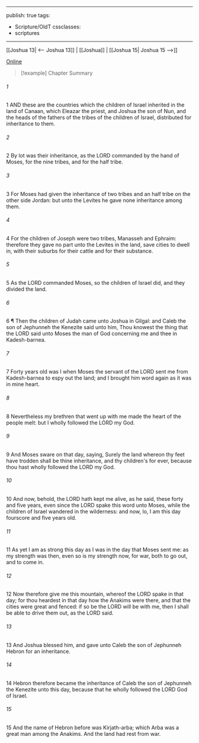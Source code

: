 

---
publish: true
tags:
  - Scripture/OldT
cssclasses:
  - scriptures
---
[[Joshua 13| <-- Joshua 13]] | [[Joshua]] | [[Joshua 15| Joshua 15 -->]]

[Online](https://churchofjesuschrist.org/study/scriptures/ot/josh/14?lang=eng)

>[!example] Chapter Summary
>
###### 1
1 AND these are the countries which the children of Israel inherited in the land of Canaan, which Eleazar the priest, and Joshua the son of Nun, and the heads of the fathers of the tribes of the children of Israel, distributed for inheritance to them.
###### 2
2 By lot was their inheritance, as the LORD commanded by the hand of Moses, for the nine tribes, and for the half tribe.
###### 3
3 For Moses had given the inheritance of two tribes and an half tribe on the other side Jordan: but unto the Levites he gave none inheritance among them.
###### 4
4 For the children of Joseph were two tribes, Manasseh and Ephraim: therefore they gave no part unto the Levites in the land, save cities to dwell in, with their suburbs for their cattle and for their substance.
###### 5
5 As the LORD commanded Moses, so the children of Israel did, and they divided the land.
###### 6
6 ¶ Then the children of Judah came unto Joshua in Gilgal: and Caleb the son of Jephunneh the Kenezite said unto him, Thou knowest the thing that the LORD said unto Moses the man of God concerning me and thee in Kadesh-barnea.
###### 7
7 Forty years old was I when Moses the servant of the LORD sent me from Kadesh-barnea to espy out the land; and I brought him word again as it was in mine heart.
###### 8
8 Nevertheless my brethren that went up with me made the heart of the people melt: but I wholly followed the LORD my God.
###### 9
9 And Moses sware on that day, saying, Surely the land whereon thy feet have trodden shall be thine inheritance, and thy children's for ever, because thou hast wholly followed the LORD my God.
###### 10
10 And now, behold, the LORD hath kept me alive, as he said, these forty and five years, even since the LORD spake this word unto Moses, while the children of Israel wandered in the wilderness: and now, lo, I am this day fourscore and five years old.
###### 11
11 As yet I am as strong this day as I was in the day that Moses sent me: as my strength was then, even so is my strength now, for war, both to go out, and to come in.
###### 12
12 Now therefore give me this mountain, whereof the LORD spake in that day; for thou heardest in that day how the Anakims were there, and that the cities were great and fenced: if so be the LORD will be with me, then I shall be able to drive them out, as the LORD said.
###### 13
13 And Joshua blessed him, and gave unto Caleb the son of Jephunneh Hebron for an inheritance.
###### 14
14 Hebron therefore became the inheritance of Caleb the son of Jephunneh the Kenezite unto this day, because that he wholly followed the LORD God of Israel.
###### 15
15 And the name of Hebron before was Kirjath-arba; which Arba was a great man among the Anakims.  And the land had rest from war.



